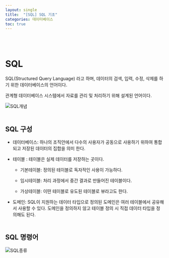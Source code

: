 ```yaml
---
layout: single
title:  "[SQL] SQL 기초"
categories: 데이터베이스
toc: true
---
```

<br/><br/>

# SQL #

SQL(Structured Query Language) 라고 하며, 데이터의 검색, 입력, 수정, 삭제를 하기 위한 데이터베이스의 언어이다.

관계형 데이터베이스 시스템에서 자료를 관리 및 처리하기 위해 설계된 언어이다.

![SQL개념](https:/images/2023-04-05%20SQL/SQL개념.png)
<br/><br/>

## SQL 구성 ##

- 데이터베이스: 하나의 조직안에서 다수의 사용자가 공동으로 사용하기 위하여 통합되고 저장된 데이터의 집합을 의미 한다.

- 테이블 : 테이블은 실제 데이터를 저장하는 곳이다.

	- 기본테이블: 정의된 테이블로 독자적인 사용이 가능하다.

	- 임시테이블: 처리 과정에서 중간 결과로 만들어진 테이블이다.

	- 가상테이블: 이떤 테이블로 유도된 테이블로 뷰라고도 한다. 

- 도메인: SQL이 지원하는 데이터 타입으로 정의된 도메인은 여러 테이블에서 공유해서 사용할 수 있다. 도메인을 정의하지 않고 테이블 정의 시 직접 데이터 타입을 정의해도 된다.
<br/><br/>

## SQL 명령어 ##

![SQL종류](https:/images/2023-04-05%20SQL/SQL종류.JPG)

